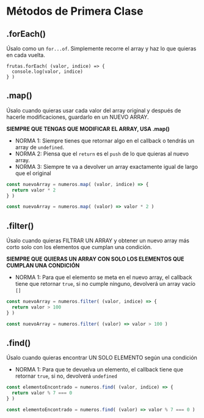 # Métodos de Primera Clase

## .forEach()

Úsalo como un `for...of`. Simplemente recorre el array y haz lo que quieras en cada vuelta.

```javascript// éste es el código
frutas.forEach( (valor, indice) => {
  console.log(valor, indice)
} )
```

## .map()

Úsalo cuando quieras usar cada valor del array original y después de hacerle modificaciones, guardarlo en un NUEVO ARRAY.

**SIEMPRE QUE TENGAS QUE MODIFICAR EL ARRAY, USA .map()**

* NORMA 1: Siempre tienes que retornar algo en el callback o tendrás un array de `undefined`.
* NORMA 2: Piensa que el `return` es el `push` de lo que quieras al nuevo array. 
* NORMA 3: Siempre te va a devolver un array exactamente igual de largo que el original

```javascript
const nuevoArray = numeros.map( (valor, indice) => {  
  return valor * 2  
} )
```
```javascript
const nuevoArray = numeros.map( (valor) => valor * 2 )
```

## .filter()

Úsalo cuando quieras FILTRAR UN ARRAY y obtener un nuevo array más corto solo con los elementos que cumplan una condición.

**SIEMPRE QUE QUIERAS UN ARRAY CON SOLO LOS ELEMENTOS QUE CUMPLAN UNA CONDICIÓN**

* NORMA 1: Para que el elemento se meta en el nuevo array, el callback tiene que retornar `true`, si no cumple ninguno, devolverá un array vacío `[]`

```javascript
const nuevoArray = numeros.filter( (valor, indice) => {  
  return valor > 100
} )
```
```javascript
const nuevoArray = numeros.filter( (valor) => valor > 100 )
```

## .find()

Úsalo cuando quieras encontrar UN SOLO ELEMENTO según una condición

* NORMA 1: Para que te devuelva un elemento, el callback tiene que retornar `true`, si no, devolverá `undefined`

```javascript
const elementoEncontrado = numeros.find( (valor, indice) => {  
  return valor % 7 === 0
} )
```
```javascript
const elementoEncontrado = numeros.find( (valor) => valor % 7 === 0 )
```